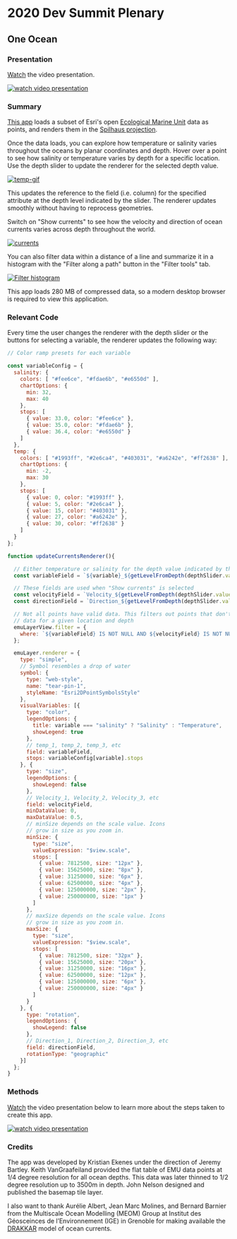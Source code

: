 # 2020 Dev Summit Plenary

## One Ocean

### Presentation

[Watch](https://www.youtube.com/watch?v=TE3fIN2I3eQ&list=PLaPDDLTCmy4a-_G7sW0JHxgQ60pM_sAmI&index=7) the video presentation.

[![watch video presentation](https://i.ytimg.com/vi/TE3fIN2I3eQ/hqdefault.jpg)](https://www.youtube.com/watch?v=TE3fIN2I3eQ&list=PLaPDDLTCmy4a-_G7sW0JHxgQ60pM_sAmI&index=7)

### Summary

[This app](https://ekenes.github.io/conferences/ds-2020/plenary/one-ocean/index.html) loads a subset of Esri's open [Ecological Marine Unit](https://www.esri.com/en-us/about/science/ecological-marine-units/overview) data as points, and renders them in the [Spilhaus projection](https://storymaps.arcgis.com/stories/756bcae18d304a1eac140f19f4d5cb3d).

Once the data loads, you can explore how temperature or salinity varies throughout the oceans by planar coordinates and depth. Hover over a point to see how salinity or temperature varies by depth for a specific location. Use the depth slider to update the renderer for the selected depth value.

[![temp-gif](https://ekenes.github.io/conferences/ds-2020/plenary/images/plenary-gif.gif)](https://ekenes.github.io/conferences/ds-2020/plenary/one-ocean/index.html)

This updates the reference to the field (i.e. column) for the specified attribute at the depth level indicated by the slider. The renderer updates smoothly without having to reprocess geometries.

Switch on "Show currents" to see how the velocity and direction of ocean currents varies across depth throughout the world.

[![currents](https://ekenes.github.io/conferences/ds-2020/plenary/images/temp-currents.png)](https://ekenes.github.io/conferences/ds-2020/plenary/one-ocean/index.html)

You can also filter data within a distance of a line and summarize it in a histogram with the "Filter along a path" button in the "Filter tools" tab.

[![Filter histogram](https://ekenes.github.io/conferences/ds-2020/plenary/images/temp-filter-histogram.png)](https://ekenes.github.io/conferences/ds-2020/plenary/one-ocean/index.html)

This app loads 280 MB of compressed data, so a modern desktop browser is required to view this application.

### Relevant Code

Every time the user changes the renderer with the depth slider or the buttons for selecting a variable, the renderer updates the following way:

```js
// Color ramp presets for each variable

const variableConfig = {
  salinity: {
    colors: [ "#fee6ce", "#fdae6b", "#e6550d" ],
    chartOptions: {
      min: 32,
      max: 40
    },
    stops: [
      { value: 33.0, color: "#fee6ce" },
      { value: 35.0, color: "#fdae6b" },
      { value: 36.4, color: "#e6550d" }
    ]
  },
  temp: {
    colors: [ "#1993ff", "#2e6ca4", "#403031", "#a6242e", "#ff2638" ],
    chartOptions: {
      min: -2,
      max: 30
    },
    stops: [
      { value: 0, color: "#1993ff" },
      { value: 5, color: "#2e6ca4" },
      { value: 15, color: "#403031" },
      { value: 27, color: "#a6242e" },
      { value: 30, color: "#ff2638" }
    ]
  }
};

function updateCurrentsRenderer(){

  // Either temperature or salinity for the depth value indicated by the slider
  const variableField = `${variable}_${getLevelFromDepth(depthSlider.values[0])}`;

  // These fields are used when "Show currents" is selected
  const velocityField = `Velocity_${getLevelFromDepth(depthSlider.values[0])}`;
  const directionField = `Direction_${getLevelFromDepth(depthSlider.values[0])}`;

  // Not all points have valid data. This filters out points that don't have
  // data for a given location and depth
  emuLayerView.filter = {
    where: `${variableField} IS NOT NULL AND ${velocityField} IS NOT NULL AND ${directionField} IS NOT NULL`
  };

  emuLayer.renderer = {
    type: "simple",
    // Symbol resembles a drop of water
    symbol: {
      type: "web-style",
      name: "tear-pin-1",
      styleName: "Esri2DPointSymbolsStyle"
    },
    visualVariables: [{
      type: "color",
      legendOptions: {
        title: variable === "salinity" ? "Salinity" : "Temperature",
        showLegend: true
      },
      // temp_1, temp_2, temp_3, etc
      field: variableField,
      stops: variableConfig[variable].stops
    }, {
      type: "size",
      legendOptions: {
        showLegend: false
      },
      // Velocity_1, Velocity_2, Velocity_3, etc
      field: velocityField,
      minDataValue: 0,
      maxDataValue: 0.5,
      // minSize depends on the scale value. Icons
      // grow in size as you zoom in.
      minSize: {
        type: "size",
        valueExpression: "$view.scale",
        stops: [
          { value: 7812500, size: "12px" },
          { value: 15625000, size: "8px" },
          { value: 31250000, size: "6px" },
          { value: 62500000, size: "4px" },
          { value: 125000000, size: "2px" },
          { value: 250000000, size: "1px" }
        ]
      },
      // maxSize depends on the scale value. Icons
      // grow in size as you zoom in.
      maxSize: {
        type: "size",
        valueExpression: "$view.scale",
        stops: [
          { value: 7812500, size: "32px" },
          { value: 15625000, size: "20px" },
          { value: 31250000, size: "16px" },
          { value: 62500000, size: "12px" },
          { value: 125000000, size: "6px" },
          { value: 250000000, size: "4px" }
        ]
      }
    }, {
      type: "rotation",
      legendOptions: {
        showLegend: false
      },
      // Direction_1, Direction_2, Direction_3, etc
      field: directionField,
      rotationType: "geographic"
    }]
  };
}
```

### Methods

[Watch](https://www.youtube.com/watch?v=n4Y0qnbqfMg&list=PLaPDDLTCmy4Ys8vfmC7DbX3FHSsyosvh7&index=18) the video presentation below to learn more about the steps taken to create this app.

[![watch video presentation](https://i.ytimg.com/vi/n4Y0qnbqfMg/hqdefault.jpg)](https://www.youtube.com/watch?v=n4Y0qnbqfMg&list=PLaPDDLTCmy4Ys8vfmC7DbX3FHSsyosvh7&index=18)

### Credits

The app was developed by Kristian Ekenes under the direction of Jeremy Bartley. Keith VanGraafeiland provided the flat table of EMU data points at 1/4 degree resolution for all ocean depths. This data was later thinned to 1/2 degree resolution up to 3500m in depth. John Nelson designed and published the basemap tile layer.

I also want to thank Aurélie Albert, Jean Marc Molines, and Bernard Barnier from the Multiscale Ocean Modelling (MEOM) Group at Institut des Géosceinces de l’Environnement (IGE) in Grenoble for making available the [DRAKKAR](https://www.drakkar-ocean.eu/) model of ocean currents.
